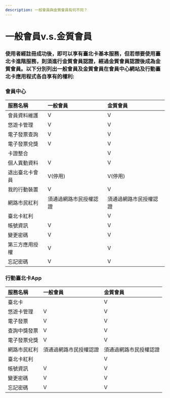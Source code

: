 ```yaml
---
description: 一般會員與金質會員有何不同？
---
```


# 一般會員v.s.金質會員

### 使用者經註冊成功後，即可以享有臺北卡基本服務，但若想要使用臺北卡進階服務，則須進行金質會員認證，經過金質會員認證後成為金質會員。以下分別列出一般會員及金質會員在會員中心網站及行動臺北卡應用程式各自享有的權利:

### 會員中心

| 服務名稱 | 一般會員 | 金質會員 |
| :--- | :--- | :--- |
| 會員資料維護 | V | V |
| 悠遊卡管理 | V | V |
| 電子發票查詢 | V | V |
| 電子發票兌獎 | V | V |
| 卡證整合 |  | V |
| 個人異動資料 | V | V |
| 退出臺北卡會員 | V\(停用\) | V\(停用\) |
| 我的行動裝置 | V | V |
| 網路市民紅利 | 須通過網路市民授權認證 | 須通過網路市民授權認證 |
| 臺北卡紅利 |  | V |
| 帳號資訊 | V | V |
| 變更密碼 | V | V |
| 第三方應用授權 | V | V |
| 忘記密碼 | V | V |

### 行動臺北卡App

| 服務名稱 | 一般會員 | 金質會員 |
| :--- | :--- | :--- |
| 臺北卡 |  | V |
| 悠遊卡管理 | V | V |
| 電子發票 | V | V |
| 查詢中獎發票 | V | V |
| 電子發票兌獎 | V | V |
| 網路市民紅利 | 須通過網路市民授權認證 | 須通過網路市民授權認證 |
| 臺北卡紅利 |  | V |
| 帳號資訊 | V | V |
| 變更密碼 | V | V |
| 忘記密碼 | V | V |



